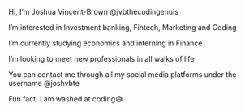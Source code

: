 Hi, I’m Joshua Vincent-Brown @jvbthecodingenuis

I’m interested in Investment banking, Fintech, Marketing and Coding

I’m currently studying economics and interning in Finance

I’m looking to meet new professionals in all walks of life

You can contact me through all my social media platforms under the username @joshvbte

Fun fact: I am washed at coding😅

<!---
jvbthecodingenuis/jvbthecodingenuis is a ✨ special ✨ repository because its `README.md` (this file) appears on your GitHub profile.
You can click the Preview link to take a look at your changes.
--->
